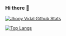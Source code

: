 ### Hi there 👋

<a href="https://github.com/mrjhonyvidal">
  <img src="https://github-readme-stats.vercel.app/api?username=mrjhonyvidal&count_private=true&show_icons=true&theme=chartreuse-dark&line_height=27&v=5" alt="Jhony Vidal Github Stats" />
</a>

[![Top Langs](https://github-readme-stats.vercel.app/api/top-langs/?username=mrjhonyvidal&langs_count=7)](https://github.com/mrjhonyvidal/github-readme-stats)
